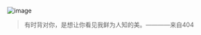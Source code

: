 ![image](https://user-images.githubusercontent.com/59243825/120900514-a9584e80-c667-11eb-82e8-815b0cd83f8b.png)


>有时背对你，是想让你看见我鲜为人知的美。————来自404
